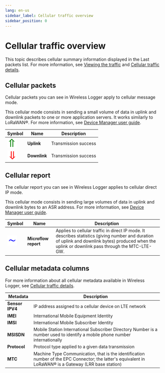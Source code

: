 ```yaml
---
lang: en-us
sidebar_label: Cellular traffic overview
sidebar_position: 0
---
```


# Cellular traffic overview

This topic describes cellular summary information displayed in the Last packets list. For more information, see
[Viewing the traffic](../viewing/view-traffic) and [Cellular traffic details](cellular-traffic-details).

## Cellular packets

Cellular packets you can see in Wireless Logger apply to cellular
message mode.

This cellular mode consists in sending a small volume of data in uplink
and downlink packets to one or more application servers. It works
similarly to LoRaWAN®. For more information, see [Device Manager user guide](../../device-manager-user-guide/index.md).

| Symbol                        | Name         | Description          |
|-------------------------------|--------------|----------------------|
| ![](./../_images/uplink.png)   | **Uplink**   | Transmission success |
| ![](./../_images/downlink.png) | **Downlink** | Transmission success |

## Cellular report

The cellular report you can see in Wireless Logger applies to cellular
direct IP mode.

This cellular mode consists in sending large volumes of data in uplink
and downlink bytes to an ASR address. For more information, see [Device Manager user guide](../../device-manager-user-guide/index.md).

| Symbol                                              | Name                 | Description                                                                                                                                                                                        |
|-----------------------------------------------------|----------------------|----------------------------------------------------------------------------------------------------------------------------------------------------------------------------------------------------|
| ![](./_images/microflowreport.png) | **Microflow report** | Applies to cellular traffic in direct IP mode. It describes statistics (giving number and duration of uplink and downlink bytes) produced when the uplink or downlink pass through the MTC-LTE-GW. |

## Cellular metadata columns

For more information about all cellular metadata available in Wireless
Logger, see [Cellular traffic details](cellular-traffic-details).

| Metadata        | Description                                                                                                                                             |
|-----------------|---------------------------------------------------------------------------------------------------------------------------------------------------------|
| **Sensor IPV4** | IP address assigned to a cellular device on LTE network                                                                                                 |
| **IMEI**        | International Mobile Equipment Identity                                                                                                                 |
| **IMSI**        | International Mobile Subscriber Identity                                                                                                                |
| **MSISDN**      | Mobile Station International Subscriber Directory Number is a number used to identify a mobile phone number internationally                             |
| **Protocol**    | Protocol type applied to a given data transmission                                                                                                      |
| **MTC**         | Machine Type Communication, that is the identification number of the EPC Connector; the latter's equivalent in LoRaWAN® is a Gateway (LRR base station) |
